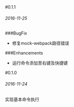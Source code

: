 #0.1.1 
###### 2016-11-25

###BugFix

* 修复mock-webpack路径错误

###Enhancements

* 运行命令添加至右键及快捷键

#0.1.0
###### 2016-11-24
实现基本命令执行
